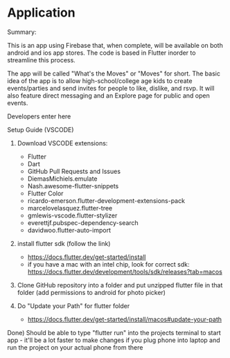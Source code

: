 # Application

Summary:

This is an app using Firebase that, when complete, will be available on both android and ios app stores. The code is based in Flutter inorder to streamline this process. 

The app will be called "What's the Moves" or "Moves" for short. The basic idea of the app is to allow high-school/college age kids to create events/parties and send invites for people to like, dislike, and rsvp. It will also feature direct messaging and an Explore page for public and open events.


Developers enter here

Setup Guide (VSCODE)

1) Download VSCODE extensions:
    - Flutter
    - Dart
    - GitHub Pull Requests and Issues
    - DiemasMichiels.emulate
    - Nash.awesome-flutter-snippets
    - Flutter Color
    - ricardo-emerson.flutter-development-extensions-pack
    - marcelovelasquez.flutter-tree
    - gmlewis-vscode.flutter-stylizer
    - everettjf.pubspec-dependency-search
    - davidwoo.flutter-auto-import


2) install flutter sdk (follow the link)
    - https://docs.flutter.dev/get-started/install
    - if you have a mac with an intel chip, look for correct sdk: https://docs.flutter.dev/development/tools/sdk/releases?tab=macos 

3) Clone GitHub repository into a folder and put unzipped flutter file in that folder
    (add permissions to android for photo picker)

4) Do "Update your Path" for flutter folder
    - https://docs.flutter.dev/get-started/install/macos#update-your-path

Done) Should be able to type "flutter run" into the projects terminal to start app
    - it'll be a lot faster to make changes if you plug phone into laptop and run the project on your actual phone from there
